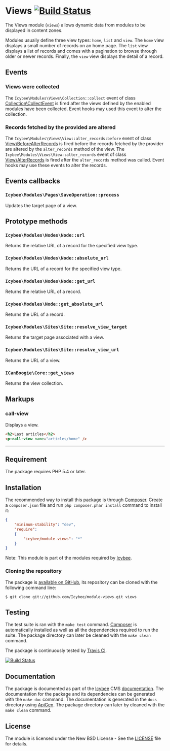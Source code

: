 # Views [![Build Status](https://travis-ci.org/Icybee/module-views.svg?branch=2.1)](https://travis-ci.org/Icybee/module-views)

The Views module (`views`) allows dynamic data from modules to be displayed in content zones.

Modules usually define three view types: `home`, `list` and `view`. The `home` view displays a
small number of records on an home page. The `list` view displays a list of records and comes with
a pagination to browse through older or newer records. Finally, the `view` view displays the
detail of a record.





## Events





### Views were collected

The `Icybee\Modules\Views\Collection::collect` event of class [Collection\CollectEvent][] is fired
after the views defined by the enabled modules have been collected. Event hooks may used this event
to alter the collection.





### Records fetched by the provided are altered

The `Icybee\Modules\Views\View::alter_records:before` event of class [View\BeforeAlterRecords][]
is fired before the records fetched by the provider are altered by the `alter_records` method
of the view. The `Icybee\Modules\Views\View::alter_records` event of class [View\AlterRecords][]
is fired after the `alter_records` method was called. Event hooks may use these events to alter the
records.





## Events callbacks





### `Icybee\Modules\Pages\SaveOperation::process`

Updates the target page of a view.





## Prototype methods





### `Icybee\Modules\Nodes\Node::url`

Returns the relative URL of a record for the specified view type.





### `Icybee\Modules\Nodes\Node::absolute_url`

Returns the URL of a record for the specified view type.





### `Icybee\Modules\Nodes\Node::get_url`

Returns the relative URL of a record.





### `Icybee\Modules\Node::get_absolute_url`

Returns the URL of a record.





### `Icybee\Modules\Sites\Site::resolve_view_target`

Returns the target page associated with a view.





### `Icybee\Modules\Sites\Site::resolve_view_url`

Returns the URL of a view.





### `ICanBoogie\Core::get_views`

Returns the view collection.





## Markups

### call-view

Displays a view.

```html
<h2>Last articles</h2>
<p:call-view name="articles/home" />
```





----------




## Requirement

The package requires PHP 5.4 or later.





## Installation

The recommended way to install this package is through [Composer](http://getcomposer.org/).
Create a `composer.json` file and run `php composer.phar install` command to install it:

```json
{
	"minimum-stability": "dev",
	"require":
	{
		"icybee/module-views": "*"
	}
}
```

Note: This module is part of the modules required by [Icybee](http://icybee.org).





### Cloning the repository

The package is [available on GitHub](https://github.com/Icybee/module-views), its repository can be
cloned with the following command line:

	$ git clone git://github.com/Icybee/module-views.git views





## Testing

The test suite is ran with the `make test` command. [Composer](http://getcomposer.org/) is
automatically installed as well as all the dependencies required to run the suite. The package
directory can later be cleaned with the `make clean` command.

The package is continuously tested by [Travis CI](http://about.travis-ci.org/).

[![Build Status](https://travis-ci.org/Icybee/module-views.svg?branch=2.1)](https://travis-ci.org/Icybee/module-views)





## Documentation

The package is documented as part of the [Icybee](http://icybee.org/) CMS
[documentation](http://icybee.org/docs/). The documentation for the package and its
dependencies can be generated with the `make doc` command. The documentation is generated in
the `docs` directory using [ApiGen](http://apigen.org/). The package directory can later by
cleaned with the `make clean` command.





## License

The module is licensed under the New BSD License - See the [LICENSE](LICENSE) file for details.





[Collection\CollectEvent]: http://icybee.org/docs/class-Icybee.Modules.Views.Collection.CollectEvent.html
[View\AlterRecords]: http://icybee.org/docs/class-Icybee.Modules.Views.View.AlterRecords.html
[View\BeforeAlterRecords]: http://icybee.org/docs/class-Icybee.Modules.Views.View.BeforeAlterRecords.html